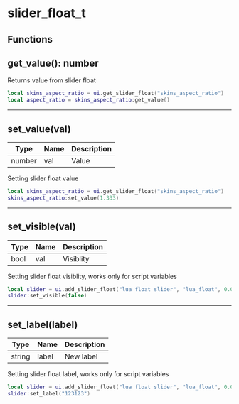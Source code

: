 # slider_float_t

## Functions

## **get_value()**: number

Returns value from slider float
```lua
local skins_aspect_ratio = ui.get_slider_float("skins_aspect_ratio")
local aspect_ratio = skins_aspect_ratio:get_value()
```
---

## **set_value(val)**
Type | Name | Description
------------ | ------------- | ------------
number | val | Value

Setting slider float value
```lua
local skins_aspect_ratio = ui.get_slider_float("skins_aspect_ratio")
skins_aspect_ratio:set_value(1.333)
```
---

## **set_visible(val)**
Type | Name | Description
------------ | ------------- | ------------
bool | val | Visiblity

Setting slider float visiblity, works only for script variables
```lua
local slider = ui.add_slider_float("lua float slider", "lua_float", 0.0, 1.0, 0.3)
slider:set_visible(false)
```
---

## **set_label(label)**
Type | Name | Description
------------ | ------------- | ------------
string | label | New label

Setting slider float label, works only for script variables
```lua
local slider = ui.add_slider_float("lua float slider", "lua_float", 0.0, 1.0, 0.3)
slider:set_label("123123")
```